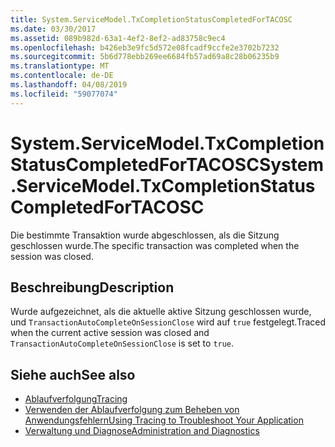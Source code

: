 ```yaml
---
title: System.ServiceModel.TxCompletionStatusCompletedForTACOSC
ms.date: 03/30/2017
ms.assetid: 089b982d-63a1-4ef2-8ef2-ad83758c9ec4
ms.openlocfilehash: b426eb3e9fc5d572e08fcadf9ccfe2e3702b7232
ms.sourcegitcommit: 5b6d778ebb269ee6684fb57ad69a8c28b06235b9
ms.translationtype: MT
ms.contentlocale: de-DE
ms.lasthandoff: 04/08/2019
ms.locfileid: "59077074"
---
```

# <a name="systemservicemodeltxcompletionstatuscompletedfortacosc"></a><span data-ttu-id="1f978-102">System.ServiceModel.TxCompletionStatusCompletedForTACOSC</span><span class="sxs-lookup"><span data-stu-id="1f978-102">System.ServiceModel.TxCompletionStatusCompletedForTACOSC</span></span>
<span data-ttu-id="1f978-103">Die bestimmte Transaktion wurde abgeschlossen, als die Sitzung geschlossen wurde.</span><span class="sxs-lookup"><span data-stu-id="1f978-103">The specific transaction was completed when the session was closed.</span></span>  
  
## <a name="description"></a><span data-ttu-id="1f978-104">Beschreibung</span><span class="sxs-lookup"><span data-stu-id="1f978-104">Description</span></span>  
 <span data-ttu-id="1f978-105">Wurde aufgezeichnet, als die aktuelle aktive Sitzung geschlossen wurde, und `TransactionAutoCompleteOnSessionClose` wird auf `true` festgelegt.</span><span class="sxs-lookup"><span data-stu-id="1f978-105">Traced when the current active session was closed and `TransactionAutoCompleteOnSessionClose` is set to `true`.</span></span>  
  
## <a name="see-also"></a><span data-ttu-id="1f978-106">Siehe auch</span><span class="sxs-lookup"><span data-stu-id="1f978-106">See also</span></span>

- [<span data-ttu-id="1f978-107">Ablaufverfolgung</span><span class="sxs-lookup"><span data-stu-id="1f978-107">Tracing</span></span>](../../../../../docs/framework/wcf/diagnostics/tracing/index.md)
- [<span data-ttu-id="1f978-108">Verwenden der Ablaufverfolgung zum Beheben von Anwendungsfehlern</span><span class="sxs-lookup"><span data-stu-id="1f978-108">Using Tracing to Troubleshoot Your Application</span></span>](../../../../../docs/framework/wcf/diagnostics/tracing/using-tracing-to-troubleshoot-your-application.md)
- [<span data-ttu-id="1f978-109">Verwaltung und Diagnose</span><span class="sxs-lookup"><span data-stu-id="1f978-109">Administration and Diagnostics</span></span>](../../../../../docs/framework/wcf/diagnostics/index.md)
